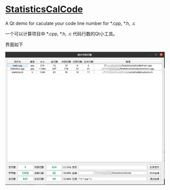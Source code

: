# **[StatisticsCalCode](https://github.com/Bigmartin121/StatisticsCalCode)**
A Qt demo for caculate your code line number for *.cpp, *.h, .c

一个可以计算项目中 *.cpp, *.h, .c 代码行数的Qt小工具。

界面如下

![image-20241205134809627](README.assets/image-20241205134809627.png)

